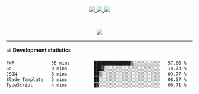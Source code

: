 <h3 align="center">
  <a href="https://github.com/hwalker928">
      <img src="https://img.shields.io/github/followers/hwalker928?label=Followers&style=for-the-badge&color=lightblue">
  </a>
  <a href="https://harryw.link/discord" alt="Discord">
      <img src="https://img.shields.io/discord/738451951758606336?label=discord&style=for-the-badge&color=lightblue"/>
  </a>
  <a href="https://harryw.link/sparked" alt="Sparked Host">
      <img src="https://img.shields.io/static/v1?label=Sponsor&message=Sparked%20Host&color=yellow&style=for-the-badge"/>
  </a>
</h3>

<hr>


<h3 align="center">
  <a href="https://github.com/hwalker928">
      <img src="https://github-profile-trophy.vercel.app/?username=hwalker928&no-bg=true&no-frame=true">
  </a>
</h3>


<hr>

📊 **Development statistics**

<!--START_SECTION:waka-->

```txt
PHP              36 mins         ██████████████▒░░░░░░░░░░   57.00 %
Go               9 mins          ███▓░░░░░░░░░░░░░░░░░░░░░   14.73 %
JSON             6 mins          ██▒░░░░░░░░░░░░░░░░░░░░░░   09.77 %
Blade Template   5 mins          ██░░░░░░░░░░░░░░░░░░░░░░░   08.57 %
TypeScript       4 mins          █▓░░░░░░░░░░░░░░░░░░░░░░░   06.71 %
```

<!--END_SECTION:waka-->

